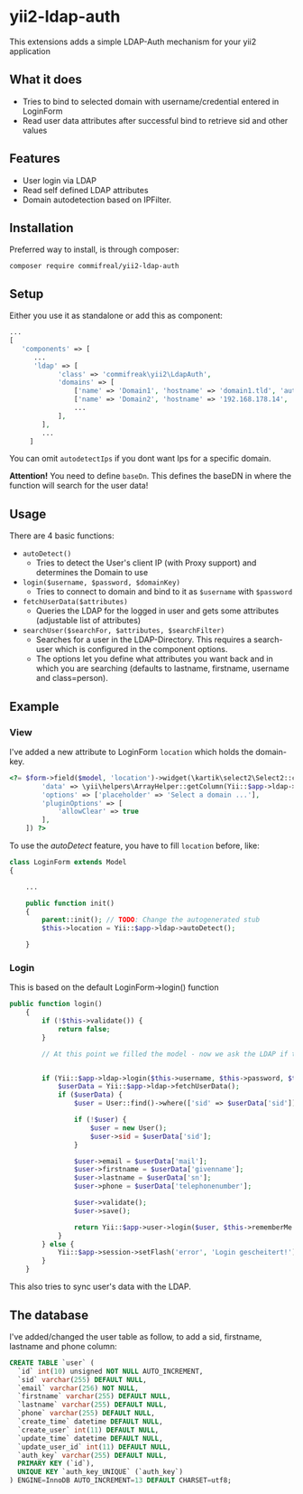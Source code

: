 # yii2-ldap-auth

This extensions adds a simple LDAP-Auth mechanism for your yii2 application

## What it does

* Tries to bind to selected domain with username/credential entered in LoginForm
* Read user data attributes after successful bind to retrieve sid and other values

## Features

* User login via LDAP
* Read self defined LDAP attributes
* Domain autodetection based on IPFilter.

## Installation

Preferred way to install, is through composer:

```
composer require commifreal/yii2-ldap-auth
```

## Setup

Either you use it as standalone or add this as component:

```php
...
[
   'components' => [
      ...
      'ldap' => [
            'class' => 'commifreak\yii2\LdapAuth',
            'domains' => [
                ['name' => 'Domain1', 'hostname' => 'domain1.tld', 'autodetectIps' => ['172.31.0.0/16', '192.168.178.0/24', '127.0.0.1'], 'baseDn' => 'DC=Domain1,DC=tld', 'publicSearchUser' => 'example@domain', 'publicSearchUserPassword' => 'secret'],
                ['name' => 'Domain2', 'hostname' => '192.168.178.14', 'autodetectIps' => ['192.168.178.55'], 'baseDn' => 'DC=Domain2,DC=tld', 'publicSearchUser' => 'example@domain', 'publicSearchUserPassword' => 'secret'],
                ...
            ],
        ],
        ...
     ]
```

You can omit `autodetectIps` if you dont want Ips for a specific domain.

__Attention!__ You need to define `baseDn`. This defines the baseDN in where the function will search for the user data!

## Usage

There are 4 basic functions:

* `autoDetect()`
  * Tries to detect the User's client IP (with Proxy support) and determines the Domain to use
* `login($username, $password, $domainKey)`
  * Tries to connect to domain and bind to it as `$username` with `$password`
* `fetchUserData($attributes)`
  * Queries the LDAP for the logged in user and gets some attributes (adjustable list of attributes)
* `searchUser($searchFor, $attributes, $searchFilter)`
  * Searches for a user in the LDAP-Directory. This requires a search-user which is configured in the component options.
  * The options let you define what attributes you want back and in which you are searching (defaults to lastname, firstname, username and class=person).

## Example

### View

I've added a new attribute to LoginForm `location` which holds the domain-key.

```php
<?= $form->field($model, 'location')->widget(\kartik\select2\Select2::className(), [
        'data' => \yii\helpers\ArrayHelper::getColumn(Yii::$app->ldap->domains, 'name'),
        'options' => ['placeholder' => 'Select a domain ...'],
        'pluginOptions' => [
            'allowClear' => true
        ],
    ]) ?>
```

To use the *autoDetect* feature, you have to fill `location` before, like:

```php
class LoginForm extends Model
{

    ...

    public function init()
    {
        parent::init(); // TODO: Change the autogenerated stub
        $this->location = Yii::$app->ldap->autoDetect();

    }
```

### Login

This is based on the default LoginForm->login() function

```php
public function login()
    {
        if (!$this->validate()) {
            return false;
        }

        // At this point we filled the model - now we ask the LDAP if the entered data is correct


        if (Yii::$app->ldap->login($this->username, $this->password, $this->location)) {
            $userData = Yii::$app->ldap->fetchUserData();
            if ($userData) {
                $user = User::find()->where(['sid' => $userData['sid']])->one();

                if (!$user) {
                    $user = new User();
                    $user->sid = $userData['sid'];
                }

                $user->email = $userData['mail'];
                $user->firstname = $userData['givenname'];
                $user->lastname = $userData['sn'];
                $user->phone = $userData['telephonenumber'];

                $user->validate();
                $user->save();

                return Yii::$app->user->login($user, $this->rememberMe ? 3600 * 24 * 30 : 0);
            }
        } else {
            Yii::$app->session->setFlash('error', 'Login gescheitert!');
        }
    }
```

This also tries to sync user's data with the LDAP.

## The database

I've added/changed the user table as follow, to add a sid, firstname, lastname and phone column:

```sql
CREATE TABLE `user` (
  `id` int(10) unsigned NOT NULL AUTO_INCREMENT,
  `sid` varchar(255) DEFAULT NULL,
  `email` varchar(256) NOT NULL,
  `firstname` varchar(255) DEFAULT NULL,
  `lastname` varchar(255) DEFAULT NULL,
  `phone` varchar(255) DEFAULT NULL,
  `create_time` datetime DEFAULT NULL,
  `create_user` int(11) DEFAULT NULL,
  `update_time` datetime DEFAULT NULL,
  `update_user_id` int(11) DEFAULT NULL,
  `auth_key` varchar(255) DEFAULT NULL,
  PRIMARY KEY (`id`),
  UNIQUE KEY `auth_key_UNIQUE` (`auth_key`)
) ENGINE=InnoDB AUTO_INCREMENT=13 DEFAULT CHARSET=utf8;

```
